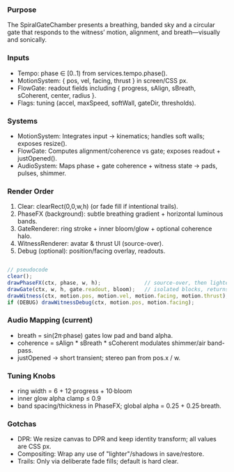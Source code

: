 ### Purpose

The SpiralGateChamber presents a breathing, banded sky and a circular gate that responds to the witness’ motion, alignment, and breath—visually and sonically.

### Inputs

- Tempo: phase ∈ [0..1) from services.tempo.phase().
- MotionSystem: { pos, vel, facing, thrust } in screen/CSS px.
- FlowGate: readout fields including { progress, sAlign, sBreath, sCoherent, center, radius }.
- Flags: tuning (accel, maxSpeed, softWall, gateDir, thresholds).

### Systems

- MotionSystem: Integrates input → kinematics; handles soft walls; exposes resize().
- FlowGate: Computes alignment/coherence vs gate; exposes readout + justOpened().
- AudioSystem: Maps phase + gate coherence + witness state → pads, pulses, shimmer.

### Render Order

1. Clear: clearRect(0,0,w,h) (or fade fill if intentional trails).
2. PhaseFX (background): subtle breathing gradient + horizontal luminous bands.
3. GateRenderer: ring stroke + inner bloom/glow + optional coherence halo.
4. WitnessRenderer: avatar & thrust UI (source-over).
5. Debug (optional): position/facing overlay, readouts.

```javascript

// pseudocode
clear();
drawPhaseFX(ctx, phase, w, h);              // source-over, then lighter (isolated)
drawGate(ctx, w, h, gate.readout, bloom);   // isolated blocks, returns state clean
drawWitness(ctx, motion.pos, motion.vel, motion.facing, motion.thrust);
if (DEBUG) drawWitnessDebug(ctx, motion.pos, motion.facing);

```

### Audio Mapping (current)

- breath = sin(2π·phase) gates low pad and band alpha.
- coherence = sAlign * sBreath * sCoherent modulates shimmer/air band-pass.
- justOpened → short transient; stereo pan from pos.x / w.

### Tuning Knobs

- ring width = 6 + 12·progress + 10·bloom
- inner glow alpha clamp ≤ 0.9
- band spacing/thickness in PhaseFX; global alpha = 0.25 + 0.25·breath.

### Gotchas

- DPR: We resize canvas to DPR and keep identity transform; all values are CSS px.
- Compositing: Wrap any use of "lighter"/shadows in save/restore.
- Trails: Only via deliberate fade fills; default is hard clear.


